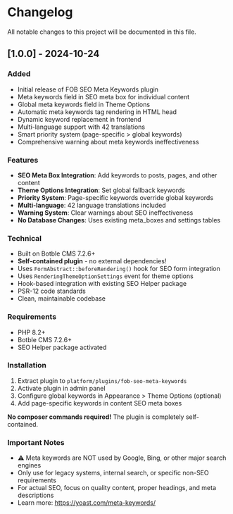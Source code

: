 # Changelog

All notable changes to this project will be documented in this file.

## [1.0.0] - 2024-10-24

### Added
- Initial release of FOB SEO Meta Keywords plugin
- Meta keywords field in SEO meta box for individual content
- Global meta keywords field in Theme Options
- Automatic meta keywords tag rendering in HTML head
- Dynamic keyword replacement in frontend
- Multi-language support with 42 translations
- Smart priority system (page-specific > global keywords)
- Comprehensive warning about meta keywords ineffectiveness

### Features
- **SEO Meta Box Integration**: Add keywords to posts, pages, and other content
- **Theme Options Integration**: Set global fallback keywords
- **Priority System**: Page-specific keywords override global keywords
- **Multi-language**: 42 language translations included
- **Warning System**: Clear warnings about SEO ineffectiveness
- **No Database Changes**: Uses existing meta_boxes and settings tables

### Technical
- Built on Botble CMS 7.2.6+
- **Self-contained plugin** - no external dependencies!
- Uses `FormAbstract::beforeRendering()` hook for SEO form integration
- Uses `RenderingThemeOptionSettings` event for theme options
- Hook-based integration with existing SEO Helper package
- PSR-12 code standards
- Clean, maintainable codebase

### Requirements
- PHP 8.2+
- Botble CMS 7.2.6+
- SEO Helper package activated

### Installation
1. Extract plugin to `platform/plugins/fob-seo-meta-keywords`
2. Activate plugin in admin panel
3. Configure global keywords in Appearance > Theme Options (optional)
4. Add page-specific keywords in content SEO meta boxes

**No composer commands required!** The plugin is completely self-contained.

### Important Notes
- ⚠️ Meta keywords are NOT used by Google, Bing, or other major search engines
- Only use for legacy systems, internal search, or specific non-SEO requirements
- For actual SEO, focus on quality content, proper headings, and meta descriptions
- Learn more: https://yoast.com/meta-keywords/
